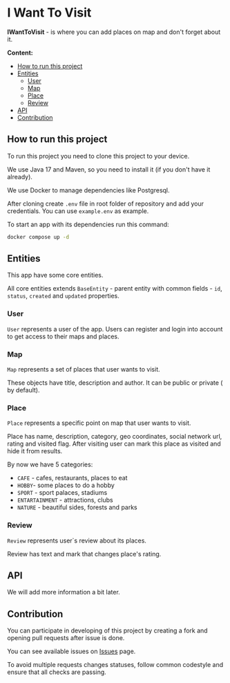 # I Want To Visit

**IWantToVisit** - is where you can add places on map and don't forget about it.

**Content:**

* [How to run this project](#how-to-run-this-project)
* [Entities](#entities)
    * [User](#user)
    * [Map](#map)
    * [Place](#place)
    * [Review](#review)
* [API](#api)
* [Contribution](#contribution)

## How to run this project

To run this project you need to clone this project to your device.

We use Java 17 and Maven, so you need to install it (if you don't have it
already).

We use Docker to manage dependencies like Postgresql.

After cloning create `.env` file in root folder of repository and add your
credentials. You can use `example.env` as example.

To start an app with its dependencies run this command:

```sh
docker compose up -d
```

## Entities

This app have some core entities.

All core entities extends `BaseEntity` - parent entity with common fields -
`id`, `status`, `created` and `updated` properties.

### User

`User` represents a user of the app. Users can register and login into
account to get access to their maps and places.

### Map

`Map` represents a set of places that user wants to visit.

These objects have title, description and author. It can be public or private (
by default).

### Place

`Place` represents a specific point on map that user wants to visit.

Place has name, description, category, geo coordinates, social network url,
rating and visited flag. After visiting user can mark this place as visited
and hide it from results.

By now we have 5 categories:

* `CAFE` - cafes, restaurants, places to eat
* `HOBBY`- some places to do a hobby
* `SPORT` - sport palaces, stadiums
* `ENTARTAINMENT` - attractions, clubs
* `NATURE` - beautiful sides, forests and parks

### Review

`Review` represents user`s review about its places.

Review has text and mark that changes place's rating.

## API

We will add more information a bit later.

## Contribution

You can participate in developing of this project by creating a fork and opening
pull requests after issue is done.

You can see available issues
on [Issues](https://github.com/iwanttovisit/iwanttovisit/issues) page.

To avoid multiple requests changes statuses, follow common codestyle and ensure
that all checks are passing.
